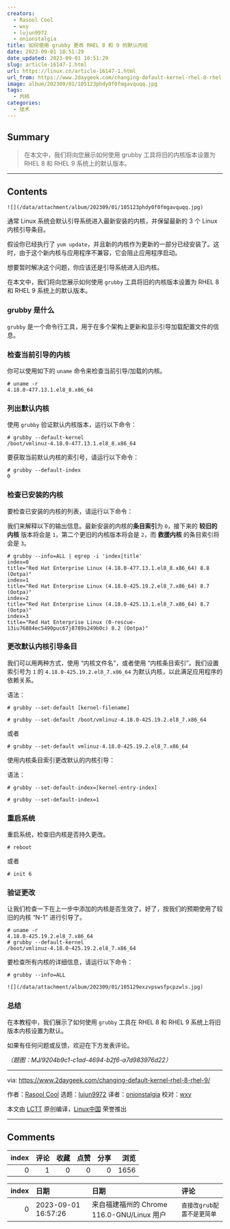 ```yaml
---
creators:
  - Rasool Cool
  - wxy
  - lujun9972
  - onionstalgia
title: 如何使用 grubby 更改 RHEL 8 和 9 的默认内核
date: 2023-09-01 10:51:29
date_updated: 2023-09-01 10:51:29
slug: article-16147-1.html
url: https://linux.cn/article-16147-1.html
url_from: https://www.2daygeek.com/changing-default-kernel-rhel-8-rhel-9/
image: album/202309/01/105123phdy0f0fmgavquqq.jpg
tags:
  - 内核
categories:
  - 技术
---
```


## Summary

> 在本文中，我们将向您展示如何使用 grubby 工具将旧的内核版本设置为 RHEL 8 和 RHEL 9 系统上的默认版本。

***

<!-- more -->

## Contents

`![](/data/attachment/album/202309/01/105123phdy0f0fmgavquqq.jpg)`

通常 Linux 系统会默认引导系统进入最新安装的内核，并保留最新的 3 个 Linux 内核引导条目。

假设你已经执行了 `yum update`，并且新的内核作为更新的一部分已经安装了。这时，由于这个新内核与应用程序不兼容，它会阻止应用程序启动。

想要暂时解决这个问题，你应该还是引导系统进入旧内核。

在本文中，我们将向您展示如何使用 `grubby` 工具将旧的内核版本设置为 RHEL 8 和 RHEL 9 系统上的默认版本。

### grubby 是什么

`grubby` 是一个命令行工具，用于在多个架构上更新和显示引导加载配置文件的信息。

### 检查当前引导的内核

你可以使用如下的 `uname` 命令来检查当前引导/加载的内核。

```shell
# uname -r
4.18.0-477.13.1.el8_8.x86_64
```

### 列出默认内核

使用 `grubby` 验证默认内核版本，运行以下命令：

```shell
# grubby --default-kernel
/boot/vmlinuz-4.18.0-477.13.1.el8_8.x86_64
```

要获取当前默认内核的索引号，请运行以下命令：

```shell
# grubby --default-index
0
```

### 检查已安装的内核

要检查已安装的内核的列表，请运行以下命令：

我们来解释以下的输出信息。最新安装的内核的**条目索引**为 `0`，接下来的 **较旧的内核** 版本将会是 `1`，第二个更旧的内核版本将会是 `2`，而 **救援内核** 的条目索引将会是 `3`。

```shell
# grubby --info=ALL | egrep -i 'index|title'
index=0
title="Red Hat Enterprise Linux (4.18.0-477.13.1.el8_8.x86_64) 8.8 (Ootpa)"
index=1
title="Red Hat Enterprise Linux (4.18.0-425.19.2.el8_7.x86_64) 8.7 (Ootpa)"
index=2
title="Red Hat Enterprise Linux (4.18.0-425.13.1.el8_7.x86_64) 8.7 (Ootpa)"
index=3
title="Red Hat Enterprise Linux (0-rescue-13iu76884ec5490puc67j8789s249b0c) 8.2 (Ootpa)"
```

### 更改默认内核引导条目

我们可以用两种方式，使用 “内核文件名”，或者使用 “内核条目索引”。我们设置索引号为 `1` 的 `4.18.0-425.19.2.el8_7.x86_64` 为默认内核，以此满足应用程序的依赖关系。

语法：

```shell
# grubby --set-default [kernel-filename]
```

```shell
# grubby --set-default /boot/vmlinuz-4.18.0-425.19.2.el8_7.x86_64
```

或者

```shell
# grubby --set-default vmlinuz-4.18.0-425.19.2.el8_7.x86_64
```

使用内核条目索引更改默认的内核引导：

语法：

```shell
# grubby --set-default-index=[kernel-entry-index]
```

```shell
# grubby --set-default-index=1
```

### 重启系统

重启系统，检查旧内核是否持久更改。

```shell
# reboot
```

或者

```shell
# init 6
```

### 验证更改

让我们检查一下在上一步中添加的内核是否生效了。好了，按我们的预期使用了较旧的内核 “N-1” 进行引导了。

```shell
# uname -r
4.18.0-425.19.2.el8_7.x86_64
# grubby --default-kernel
/boot/vmlinuz-4.18.0-425.19.2.el8_7.x86_64
```

要检查所有内核的详细信息，请运行以下命令：

```shell
# grubby --info=ALL
```

`![](/data/attachment/album/202309/01/105129exzvpswsfpcpzwls.jpg)`

### 总结

在本教程中，我们展示了如何使用 `grubby` 工具在 RHEL 8 和 RHEL 9 系统上将旧版本内核设置为默认。

如果有任何问题或反馈，欢迎在下方发表评论。

*（题图：MJ/9204b9c1-c1ad-4694-b2f6-a7d983976d22）*

---

via: <https://www.2daygeek.com/changing-default-kernel-rhel-8-rhel-9/>

作者：[Rasool Cool](https://www.2daygeek.com/author/rasool/) 选题：[lujun9972](https://github.com/lujun9972) 译者：[onionstalgia](https://github.com/onionstalgia) 校对：[wxy](https://github.com/wxy)

本文由 [LCTT](https://github.com/LCTT/TranslateProject) 原创编译，[Linux中国](https://linux.cn/) 荣誉推出

***

## Comments


|   index |   评论 |   收藏 |   点赞 |   分享 |   浏览 |
|--------:|-------:|-------:|-------:|-------:|-------:|
|       0 |      1 |      0 |      0 |      0 |   1656 |

|   index | 日期                | 日期                                       | 评论                       |
|--------:|:--------------------|:-------------------------------------------|:---------------------------|
|       0 | 2023-09-01 16:57:26 | 来自福建福州的 Chrome 116.0-GNU/Linux 用户 | `直接改grub配置不是更简单` |
